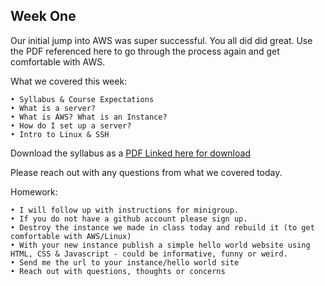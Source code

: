 Week One
---------

Our initial jump into AWS was super successful. You all did did great. 
Use the PDF referenced here to go through the process again and get comfortable with AWS. 

What we covered this week:
	
	• Syllabus & Course Expectations 
	• What is a server?
	• What is AWS? What is an Instance?
	• How do I set up a server?
	• Intro to Linux & SSH	

Download the syllabus as a [PDF Linked here for download](Whttps://github.com/piuggi/WEB3_S13/blob/master/week1/Web3_PSAM_5150_A_PIUGGI_S13.pdf)

Please reach out with any questions from what we covered today. 

Homework: 

	• I will follow up with instructions for minigroup.
	• If you do not have a github account please sign up.
	• Destroy the instance we made in class today and rebuild it (to get comfortable with AWS/Linux)
	• With your new instance publish a simple hello world website using HTML, CSS & Javascript - could be informative, funny or weird.
	• Send me the url to your instance/hello world site
	• Reach out with questions, thoughts or concerns

